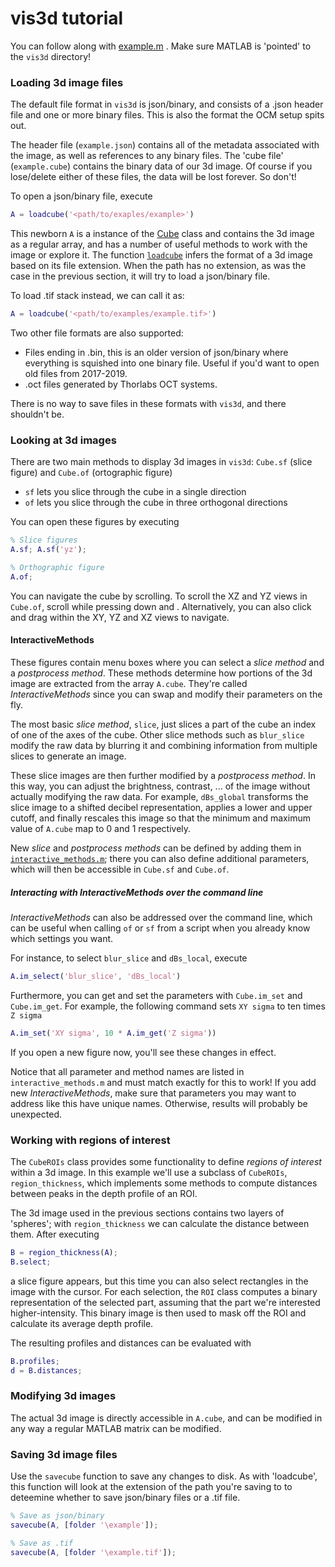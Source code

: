 # vis3d tutorial

You can follow along with [example.m](example.m) . Make sure MATLAB is 'pointed' to the `vis3d` directory!

### Loading 3d image files

The default file format in `vis3d` is json/binary, and consists of a .json header file and one or more binary files.
This is also the format the OCM setup spits out.

The header file (`example.json`) contains all of the metadata associated with the image, as well as references to any binary files. The 'cube file' (`example.cube`) contains the binary data of our 3d image. Of course if you lose/delete either of these files, the data will be lost forever. So don't!

To open a json/binary file, execute

```matlab
A = loadcube('<path/to/exaples/example>')
```

This newborn `A` is a instance of the [Cube](../cube/Cube.m) class and contains the 3d image as a regular array, and has a number of useful methods to work with the image or explore it.
The function [`loadcube`](../loadcube.m) infers the format of a 3d image based on its file extension. When the path has no extension, as was the case in the previous section, it will try to load a json/binary file.

To load .tif stack instead, we can call it as:

```matlab
A = loadcube('<path/to/examples/example.tif>')
```

Two other file formats are also supported:

*  Files ending in .bin, this is an older version of json/binary where everything is squished into one binary file. Useful if you'd want to open old files from 2017-2019.
* .oct files generated by Thorlabs OCT systems. 

There is no way to save files in these formats with `vis3d`, and there shouldn't be.

### Looking at 3d images

There are two main methods to display 3d images in `vis3d`: `Cube.sf` (slice figure)  and `Cube.of` (ortographic figure)
* `sf` lets you slice through the cube in a single direction
* `of` lets you slice through the cube in three orthogonal directions

You can open these figures by executing

```matlab
% Slice figures
A.sf; A.sf('yz'); 

% Orthographic figure
A.of; 
```

You can navigate the cube by scrolling. To scroll the XZ and YZ views in `Cube.of`, scroll while pressing down <Shift> and <Alt>.  Alternatively, you can also click and drag within the XY, YZ and XZ views to navigate.

#### InteractiveMethods

These figures contain menu boxes where you can select a *slice method* and a *postprocess method*. These methods determine how portions of the 3d image are extracted from the array `A.cube`.  They're called *InteractiveMethods* since you can swap and modify their parameters on the fly.

The most basic *slice method*, `slice`, just slices a part of the cube an index of one of the axes of the cube. Other slice methods such as `blur_slice` modify the raw data by blurring it and combining information from multiple slices to generate an image.

These slice images are then further modified by a *postprocess method*. In this way, you can adjust the brightness, contrast, ... of the image without actually modifying the raw data. For example, `dBs_global` transforms the slice image to a shifted decibel representation, applies a lower and upper cutoff, and finally rescales this image so that the minimum and maximum value of `A.cube` map to 0 and 1 respectively.

New *slice* and *postprocess methods* can be defined by adding them in [`interactive_methods.m`](../interactive_methods.m); there you can also define additional parameters, which will then be accessible in `Cube.sf` and `Cube.of`.

##### Interacting with InteractiveMethods over the command line

*InteractiveMethods* can also be addressed over the command line, which can be useful when calling `of` or `sf` from a script when you already know which settings you want.

For instance, to select `blur_slice` and `dBs_local`, execute

```matlab
A.im_select('blur_slice', 'dBs_local')
```

Furthermore, you can get and set the parameters with `Cube.im_set` and `Cube.im_get`. For example, the following command sets `XY sigma` to ten times `Z sigma`

```matlab
A.im_set('XY sigma', 10 * A.im_get('Z sigma'))
```

If you open a new figure now, you'll see these changes in effect.

Notice that all parameter and method names are listed in  `interactive_methods.m` and must match exactly for this to work! If you add new *InteractiveMethods*, make sure that parameters you may want to address like this have unique names. Otherwise, results will probably be unexpected.

### Working with regions of interest

The `CubeROIs` class provides some functionality to define *regions of interest* within a 3d image. In this example we'll use a subclass of `CubeROIs`, `region_thickness`, which implements some methods to compute distances between peaks in the depth profile of an ROI. 

The 3d image used in the previous sections contains two layers of 'spheres'; with `region_thickness` we can calculate the distance between them. After executing

```matlab
B = region_thickness(A);
B.select;
```

a slice figure appears, but this time you can also select rectangles in the image with the cursor. For each selection, the `ROI` class computes a binary representation of the selected part, assuming that the part we're interested higher-intensity. This binary image is then used to mask off the ROI and calculate its average depth profile.

The resulting profiles and distances can be evaluated with

```matlab
B.profiles;
d = B.distances;
```

### Modifying 3d images

The actual 3d image is directly accessible in `A.cube`, and can be modified in any way a regular MATLAB matrix can be modified. 

### Saving 3d image files

Use the `savecube` function to save any changes to disk. As with 'loadcube', this function will look at the extension of the path you're saving to to deteemine whether to save json/binary files or a .tif file.

```matlab
% Save as json/binary
savecube(A, [folder '\example']);

% Save as .tif
savecube(A, [folder '\example.tif']);
```

